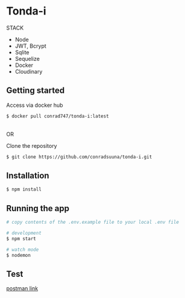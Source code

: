 # Tonda-i

STACK
- Node
- JWT, Bcrypt
- Sqlite
- Sequelize
- Docker
- Cloudinary

## Getting started
Access via docker hub

```bash
$ docker pull conrad747/tonda-i:latest
```

<br>OR<br> 

Clone the repository

```bash
$ git clone https://github.com/conradsuuna/tonda-i.git
```

## Installation

```bash
$ npm install
```

## Running the app

```bash
# copy contents of the .env.example file to your local .env file

# development
$ npm start

# watch mode
$ nodemon
```

## Test

<a href="https://lunar-escape-740326.postman.co/workspace/Team-Workspace~34837bf1-cd5f-41ef-84ac-a22b83bdf963/collection/34615752-de30d96a-caa8-4315-98ca-b5d337545d07?action=share&creator=34615752">
postman link
</a>
